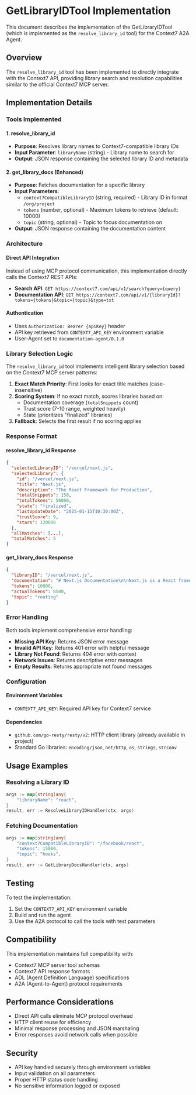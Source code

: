 # GetLibraryIDTool Implementation

This document describes the implementation of the GetLibraryIDTool (which is implemented as the `resolve_library_id` tool) for the Context7 A2A Agent.

## Overview

The `resolve_library_id` tool has been implemented to directly integrate with the Context7 API, providing library search and resolution capabilities similar to the official Context7 MCP server.

## Implementation Details

### Tools Implemented

#### 1. resolve_library_id
- **Purpose**: Resolves library names to Context7-compatible library IDs
- **Input Parameter**: `libraryName` (string) - Library name to search for
- **Output**: JSON response containing the selected library ID and metadata

#### 2. get_library_docs (Enhanced)
- **Purpose**: Fetches documentation for a specific library
- **Input Parameters**: 
  - `context7CompatibleLibraryID` (string, required) - Library ID in format `/org/project`
  - `tokens` (number, optional) - Maximum tokens to retrieve (default: 10000)
  - `topic` (string, optional) - Topic to focus documentation on
- **Output**: JSON response containing the documentation content

### Architecture

#### Direct API Integration
Instead of using MCP protocol communication, this implementation directly calls the Context7 REST APIs:

- **Search API**: `GET https://context7.com/api/v1/search?query={query}`
- **Documentation API**: `GET https://context7.com/api/v1/{libraryId}?tokens={tokens}&topic={topic}&type=txt`

#### Authentication
- Uses `Authorization: Bearer {apiKey}` header
- API key retrieved from `CONTEXT7_API_KEY` environment variable
- User-Agent set to `documentation-agent/0.1.0`

### Library Selection Logic

The `resolve_library_id` tool implements intelligent library selection based on the Context7 MCP server patterns:

1. **Exact Match Priority**: First looks for exact title matches (case-insensitive)
2. **Scoring System**: If no exact match, scores libraries based on:
   - Documentation coverage (`totalSnippets` count)
   - Trust score (7-10 range, weighted heavily)
   - State (prioritizes "finalized" libraries)
3. **Fallback**: Selects the first result if no scoring applies

### Response Format

#### resolve_library_id Response
```json
{
  "selectedLibraryID": "/vercel/next.js",
  "selectedLibrary": {
    "id": "/vercel/next.js",
    "title": "Next.js",
    "description": "The React Framework for Production",
    "totalSnippets": 150,
    "totalTokens": 50000,
    "state": "finalized",
    "lastUpdateDate": "2025-01-15T10:30:00Z",
    "trustScore": 9,
    "stars": 120000
  },
  "allMatches": [...],
  "totalMatches": 5
}
```

#### get_library_docs Response
```json
{
  "libraryID": "/vercel/next.js",
  "documentation": "# Next.js Documentation\n\nNext.js is a React framework...",
  "tokens": 10000,
  "actualTokens": 8500,
  "topic": "routing"
}
```

### Error Handling

Both tools implement comprehensive error handling:

- **Missing API Key**: Returns JSON error message
- **Invalid API Key**: Returns 401 error with helpful message
- **Library Not Found**: Returns 404 error with context
- **Network Issues**: Returns descriptive error messages
- **Empty Results**: Returns appropriate not found messages

### Configuration

#### Environment Variables
- `CONTEXT7_API_KEY`: Required API key for Context7 service

#### Dependencies
- `github.com/go-resty/resty/v2`: HTTP client library (already available in project)
- Standard Go libraries: `encoding/json`, `net/http`, `os`, `strings`, `strconv`

## Usage Examples

### Resolving a Library ID
```go
args := map[string]any{
    "libraryName": "react",
}
result, err := ResolveLibraryIDHandler(ctx, args)
```

### Fetching Documentation
```go
args := map[string]any{
    "context7CompatibleLibraryID": "/facebook/react",
    "tokens": 15000,
    "topic": "hooks",
}
result, err := GetLibraryDocsHandler(ctx, args)
```

## Testing

To test the implementation:

1. Set the `CONTEXT7_API_KEY` environment variable
2. Build and run the agent
3. Use the A2A protocol to call the tools with test parameters

## Compatibility

This implementation maintains full compatibility with:
- Context7 MCP server tool schemas
- Context7 API response formats
- ADL (Agent Definition Language) specifications
- A2A (Agent-to-Agent) protocol requirements

## Performance Considerations

- Direct API calls eliminate MCP protocol overhead
- HTTP client reuse for efficiency
- Minimal response processing and JSON marshaling
- Error responses avoid network calls when possible

## Security

- API key handled securely through environment variables
- Input validation on all parameters
- Proper HTTP status code handling
- No sensitive information logged or exposed